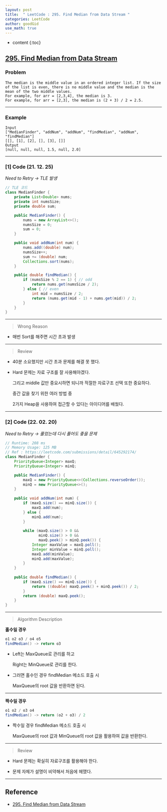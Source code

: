 ```yaml
---
layout: post
title:  " LeetCode : 295. Find Median from Data Stream "
categories: LeetCode
author: goodGid
use_math: true
---
```

* content
{:toc}

## [295. Find Median from Data Stream](https://leetcode.com/problems/find-median-from-data-stream/)

### Problem

```
The median is the middle value in an ordered integer list. If the size of the list is even, there is no middle value and the median is the mean of the two middle values.
For example, for arr = [2,3,4], the median is 3.
For example, for arr = [2,3], the median is (2 + 3) / 2 = 2.5.
```


---

### Example

```
Input
["MedianFinder", "addNum", "addNum", "findMedian", "addNum", "findMedian"]
[[], [1], [2], [], [3], []]
Output
[null, null, null, 1.5, null, 2.0]
```

---

### [1] Code (21. 12. 25)

*Need to Retry -> TLE 발생*

``` java
// TLE 코드
class MedianFinder {
    private List<Double> nums;
    private int numsSize;
    private double sum;

    public MedianFinder() {
        nums = new ArrayList<>();
        numsSize = 0;
        sum = 0;
    }

    public void addNum(int num) {
        nums.add((double) num);
        numsSize++;
        sum += (double) num;
        Collections.sort(nums);
    }

    public double findMedian() {
        if (numsSize % 2 == 1) { // odd
            return nums.get(numsSize / 2);
        } else { // even
            int mid = numsSize / 2;
            return (nums.get(mid - 1) + nums.get(mid)) / 2;
        }
    }
}
```

---

> Wrong Reason

* 매번 Sort를 해주면 시간 초과 발생

---

> Review

* 40분 소요했지만 시간 초과 문제를 해결 못 했다.

* Hard 문제는 자료 구조를 잘 사용해야겠다.

  그리고 middle 값만 중요시하면 되니까 적절한 자료구조 선택 또한 중요하다.

  중간 값을 찾기 위한 여러 방법 중
  
  2가지 Heap을 사용하여 접근할 수 있다는 아이디어를 배웠다.

---

### [2] Code (22. 02. 20)

*Need to Retry -> 풀었는데 다시 풀어도 좋을 문제*

``` java
// Runtime: 208 ms
// Memory Usage: 125 MB
// Ref : https://leetcode.com/submissions/detail/645292174/
class MedianFinder {
    PriorityQueue<Integer> maxQ;
    PriorityQueue<Integer> minQ;

    public MedianFinder() {
        maxQ = new PriorityQueue<>(Collections.reverseOrder());
        minQ = new PriorityQueue<>();
    }
    
    public void addNum(int num) {
        if (maxQ.size() == minQ.size()) {
            maxQ.add(num);
        } else {
            minQ.add(num);
        }
        
        while (maxQ.size() > 0 && 
               minQ.size() > 0 &&
               maxQ.peek() > minQ.peek()) {
            Integer maxValue = maxQ.poll();
            Integer minValue = minQ.poll();
            maxQ.add(minValue);
            minQ.add(maxValue);
        }
    }
    
    public double findMedian() {
        if (maxQ.size() == minQ.size()) {
            return ((double) maxQ.peek() + minQ.peek()) / 2;
        }
        return (double) maxQ.peek();
    }
}
```

---

> Algorithm Description

**홀수일 경우**

``` java
o1 o2 o3 / o4 o5
findMedian() -> return o3
```

* Left는 MaxQueue로 관리를 하고

  Right는 MinQueue로 관리를 한다.

* 그러면 홀수인 경우 findMedian 메소드 호출 시

  MaxQueue의 root 값을 반환하면 된다.

---

**짝수일 경우**

``` java
o1 o2 / o3 o4
findMedian() -> return (o2 + o3) / 2
```

* 짝수일 경우 findMedian 메소드 호출 시

  MaxQueue의 root 값과 MinQueue의 root 값을 활용하여 값을 반환한다.

---

> Review

* Hard 문제는 확실히 자료구조를 활용해야 한다.

* 문제 자체가 설명이 비약해서 처음에 헤맸다.

---

## Reference

* [295. Find Median from Data Stream](https://leetcode.com/problems/find-median-from-data-stream/)